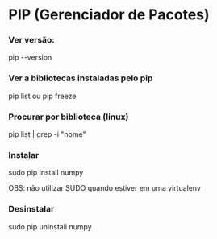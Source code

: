 # PIP (Gerenciador de Pacotes)

### Ver versão:
pip --version
### Ver a bibliotecas instaladas pelo pip
pip list ou pip freeze
### Procurar por biblioteca (linux)
pip list | grep -i "nome"
### Instalar
sudo pip install numpy

OBS: não utilizar SUDO quando estiver em uma virtualenv
### Desinstalar
sudo pip uninstall numpy




